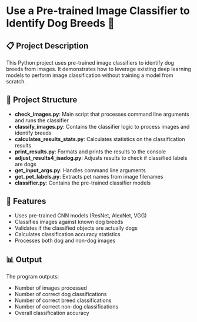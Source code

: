# Use a Pre-trained Image Classifier to Identify Dog Breeds 🐶 

## 📋 Project Description

This Python project uses pre-trained image classifiers to identify dog breeds from images. It demonstrates how to leverage existing deep learning models to perform image classification without training a model from scratch.

## 🔑 Project Structure

- **check_images.py**: Main script that processes command line arguments and runs the classifier
- **classify_images.py**: Contains the classifier logic to process images and identify breeds
- **calculates_results_stats.py**: Calculates statistics on the classification results
- **print_results.py**: Formats and prints the results to the console
- **adjust_results4_isadog.py**: Adjusts results to check if classified labels are dogs
- **get_input_args.py**: Handles command line arguments
- **get_pet_labels.py**: Extracts pet names from image filenames
- **classifier.py**: Contains the pre-trained classifier models

## 🧠 Features

- Uses pre-trained CNN models (ResNet, AlexNet, VGG)
- Classifies images against known dog breeds
- Validates if the classified objects are actually dogs
- Calculates classification accuracy statistics
- Processes both dog and non-dog images


## 📊 Output

The program outputs:
- Number of images processed
- Number of correct dog classifications
- Number of correct breed classifications
- Number of correct non-dog classifications
- Overall classification accuracy
